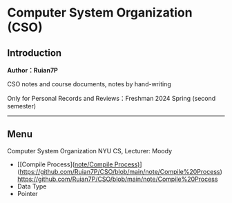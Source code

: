# Computer System Organization (CSO)

## Introduction

**Author：Ruian7P**

CSO notes and course documents, notes by hand-writing

Only for Personal Records and Reviews：Freshman 2024 Spring (second semester)

----

## Menu

Computer System Organization NYU CS, Lecturer: Moody
- [[Compile Process]([note/Compile Process)](https://github.com/Ruian7P/CSO/blob/main/note/Compile%20Process)](https://github.com/Ruian7P/CSO/blob/main/note/Compile%20Process)https://github.com/Ruian7P/CSO/blob/main/note/Compile%20Process
- Data Type 
- Pointer
